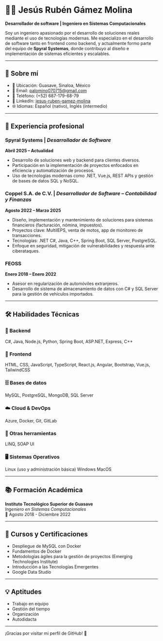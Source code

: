 # 👨‍💻 Jesús Rubén Gámez Molina

**Desarrollador de software | Ingeniero en Sistemas Computacionales**

Soy un ingeniero apasionado por el desarrollo de soluciones reales mediante el uso de tecnologías modernas. Me especializo en el desarrollo de software tanto en frontend como backend, y actualmente formo parte del equipo de **Spyral Systemas**, donde contribuyo al diseño e implementación de sistemas eficientes y escalables.

---

## 📍 Sobre mí

- 📍 Ubicación: Guasave, Sinaloa, México  
- 📧 Email: [palomino070715@gmail.com](mailto:palomino070715@gmail.com)  
- 📱 Teléfono: (+52) 687-179-68-79  
- 💼 LinkedIn: [jesus-ruben-gamez-molina](https://www.linkedin.com/in/jesus-ruben-gamez-molina)  
- 🌐 Idiomas: Español (nativo), Inglés (intermedio)

---

## 💼 Experiencia profesional

### Spyral Systems | *Desarrollador de Software*  
**Abril 2025 – Actualidad**  
- Desarrollo de soluciones web y backend para clientes diversos.  
- Participación en la implementación de proyectos enfocados en eficiencia y automatización de procesos.  
- Uso de tecnologías modernas como .NET, Vue.js, REST APIs y gestión de bases de datos SQL y NoSQL.

### Coppel S.A. de C.V. | *Desarrollador de Software – Contabilidad y Finanzas*  
**Agosto 2022 – Marzo 2025**  
- Diseño, implementación y mantenimiento de soluciones para sistemas financieros (facturación, nómina, impuestos).  
- Proyectos clave: MultiIEPS, venta de motos, app de monitoreo de transacciones.  
- Tecnologías: .NET C#, Java, C++, Spring Boot, SQL Server, PostgreSQL.  
- Enfoque en seguridad, mitigación de vulnerabilidades y respuesta ante ciberataques.

### FEOSS  
**Enero 2018 – Enero 2022**  
- Asesor en regularización de automóviles extranjeros.  
- Desarrollo de sistema de almacenamiento de datos con C# y SQL Server para la gestión de vehículos importados.

---

## 🛠️ Habilidades Técnicas

### 🔧 Backend  
C#, Java, Node.js, Python, Spring Boot, ASP.NET, Express, C++

### 🎨 Frontend  
HTML, CSS, JavaScript, TypeScript, React.js, Angular, Bootstrap, Vue.js, TailwindCSS

### 🗄️ Bases de datos  
MySQL, PostgreSQL, MongoDB, SQL Server

### ☁️ Cloud & DevOps  
Azure, Docker, Git, GitLab

### 🧰 Otras herramientas  
LINQ, SOAP UI


### 🖥️ Sistemas Operativos  
Linux (uso y administración básica)
Windows
MacOS

---

## 📚 Formación Académica

**Instituto Tecnológico Superior de Guasave**  
*Ingeniero en Sistemas Computacionales*  
📅 Agosto 2018 - Diciembre 2022

---

## 📘 Cursos y Certificaciones

- Despliegue de MySQL con Docker  
- Fundamentos de Docker  
- Metodologías ágiles para la gestión de proyectos (Emerging Technologies Institute)  
- Introducción a las Tecnologías Emergentes  
- Google Data Studio

---

## 💡 Aptitudes

- Trabajo en equipo  
- Gestión del tiempo  
- Organización  
- Autodidacta  

---

¡Gracias por visitar mi perfil de GitHub! 🚀

